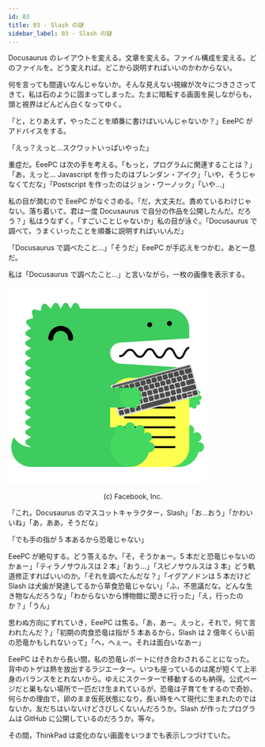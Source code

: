```yaml
---
id: 03
title: 03 - Slash の謎
sidebar_label: 03 - Slash の謎
---
```


<style>
@import url('https://fonts.googleapis.com/css?family=Sawarabi+Mincho');
</style>

Docusaurus のレイアウトを変える。文章を変える。ファイル構成を変える。どのファイルを。どう変えれば。どこから説明すればいいのかわからない。

何を言っても間違いなんじゃないか。そんな見えない視線が次々につきささってきて，私は石のように固まってしまった。たまに暗転する画面を戻しながらも，頭と視界はどんどん白くなってゆく。

「と，とりあえず，やったことを順番に書けばいいんじゃないか？」EeePC がアドバイスをする。

「えっ？えっと…スクワットいっぱいやった」

重症だ。EeePC は次の手を考える。「もっと，プログラムに関連することは？」「あ，えっと… Javascript を作ったのはブレンダン・アイク」「いや，そうじゃなくてだな」「Postscript を作ったのはジョン・ワーノック」「いや…」

私の目が潤むので EeePC がなぐさめる。「だ，大丈夫だ。責めているわけじゃない。落ち着いて。君は一度 Docusaurus で自分の作品を公開したんだ。だろう？」私はうなずく。「すごいことじゃないか」私の目が泳ぐ。「Docusaurus で調べて，うまくいったことを順番に説明すればいいんだ」

「Docusaurus で調べたこと…」「そうだ」EeePC が手応えをつかむ。あと一息だ。

私は「Docusaurus で調べたこと…」と言いながら，一枚の画像を表示する。

![docusaurus-keytar](./assets/docusaurus_keytar.svg?sanitize=true)
<center>(c) Facebook, Inc.</center>

「これ，Docusaurus のマスコットキャラクター，Slash」「お…おう」「かわいいね」「あ，ああ，そうだな」

「でも手の指が 5 本あるから恐竜じゃない」

EeePC が絶句する。どう答えるか。「そ，そうかぁー。5 本だと恐竜じゃないのかぁー」「ティラノサウルスは 2 本」「おう…」「スピノサウルスは 3 本」どう軌道修正すればいいのか。「それを調べたんだな？」「イグアノドンは 5 本だけど Slash は犬歯が発達してるから草食恐竜じゃない」「ふ，不思議だな。どんな生き物なんだろうな」「わからないから博物館に聞きに行った」「え，行ったのか？」「うん」

思わぬ方向にずれていき，EeePC は焦る。「あ，あー。えっと，それで，何て言われたんだ？」「初期の肉食恐竜は指が 5 本あるから，Slash は 2 億年くらい前の恐竜かもしれないって」「へ，へぇー。それは面白いなあー」

EeePC はそれから長い間，私の恐竜レポートに付き合わされることになった。背中のトゲは熱を放出するラジエーター。いつも座っているのは尾が短くて上半身のバランスをとれないから。ゆえにスクーターで移動するのも納得。公式ページだと巣もない場所で一匹だけ生まれているが，恐竜は子育てをするので奇妙。何らかの理由で，卵のまま仮死状態になり，長い時をへて現代に生まれたのではないか。友だちはいないけどさびしくないんだろうか。Slash が作ったプログラムは GitHub に公開しているのだろうか。等々。

その間，ThinkPad は変化のない画面をいつまでも表示しつづけていた。

